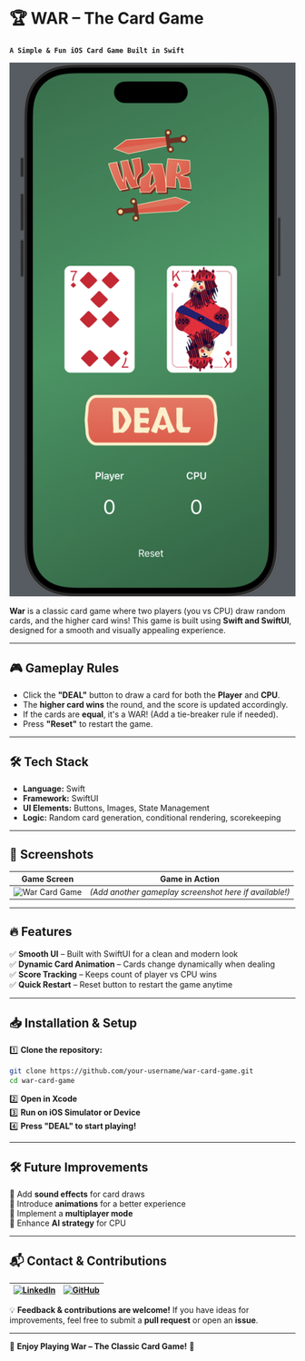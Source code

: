# 🏆 WAR – The Card Game  

**`A Simple & Fun iOS Card Game Built in Swift`**   

![War Card Game](war_card_game.png)

**War** is a classic card game where two players (you vs CPU) draw random cards, and the higher card wins! This game is built using **Swift and SwiftUI**, designed for a smooth and visually appealing experience.  

---

## 🎮 **Gameplay Rules**  

- Click the **"DEAL"** button to draw a card for both the **Player** and **CPU**.  
- The **higher card wins** the round, and the score is updated accordingly.  
- If the cards are **equal**, it's a WAR! (Add a tie-breaker rule if needed).  
- Press **"Reset"** to restart the game.  

---

## 🛠 **Tech Stack**  

- **Language:** Swift  
- **Framework:** SwiftUI  
- **UI Elements:** Buttons, Images, State Management  
- **Logic:** Random card generation, conditional rendering, scorekeeping  

---

## 📸 **Screenshots**  

| Game Screen | Game in Action |  
|-------------|---------------|  
| ![War Card Game](Screenshot%202025-02-16%20at%208.29.00%E2%80%AFPM.png) | *(Add another gameplay screenshot here if available!)* |  

---

## 🔥 **Features**  

✅ **Smooth UI** – Built with SwiftUI for a clean and modern look  
✅ **Dynamic Card Animation** – Cards change dynamically when dealing  
✅ **Score Tracking** – Keeps count of player vs CPU wins  
✅ **Quick Restart** – Reset button to restart the game anytime  

---

## 📥 **Installation & Setup**  

1️⃣ **Clone the repository:**  
```bash
git clone https://github.com/your-username/war-card-game.git
cd war-card-game
```
2️⃣ **Open in Xcode**  
3️⃣ **Run on iOS Simulator or Device**  
4️⃣ **Press "DEAL" to start playing!**  

---

## 🛠 **Future Improvements**  

🚀 Add **sound effects** for card draws  
🚀 Introduce **animations** for a better experience  
🚀 Implement a **multiplayer mode**  
🚀 Enhance **AI strategy** for CPU  

---

## 📬 **Contact & Contributions**  

| [![LinkedIn](https://img.shields.io/badge/LinkedIn-0077B5?style=for-the-badge&logo=linkedin&logoColor=white)](https://www.linkedin.com/in/vikshitkode/) | [![GitHub](https://img.shields.io/badge/GitHub-181717?style=for-the-badge&logo=github&logoColor=white)](https://github.com/vikshitkode) |  
|---|---|  

💡 **Feedback & contributions are welcome!** If you have ideas for improvements, feel free to submit a **pull request** or open an **issue**.  

---

🚀 **Enjoy Playing War – The Classic Card Game!** 🎴  
